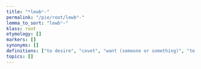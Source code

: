 ```yaml
---
title: "*lewbʰ-"
permalink: "/pie/root/lewbʰ-"
lemma_to_sort: "lewbʰ-"
klass: root
etymology: []
markers: []
synonyms: []
definitions: ["to desire", "covet", "want (someone or something)", "to admire", "praise", "to love", "to cut off"]
topics: []
---
```


